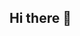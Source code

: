 ## Hi there 👋

<!--
**NielsDueJ/NielsDueJ** is a ✨ _special_ ✨ repository because its `README.md` (this file) appears on your GitHub profile.

Hi, I'm Niels 👋

🎓 **Master of Finance**  
👨‍💻 **Young corporate finance and fintech professional**  
🌱 **I’m currently working on portfolio management projects.**  
🇩🇰 Denmark
